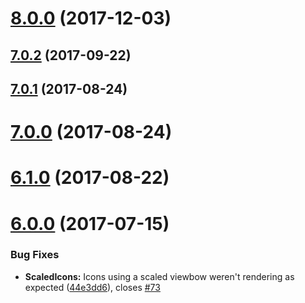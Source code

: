 <a name="8.0.0"></a>
# [8.0.0](https://github.com/nfroidure/svgicons2svgfont/compare/v7.0.0...v8.0.0) (2017-12-03)



<a name="7.0.2"></a>
## [7.0.2](https://github.com/nfroidure/svgicons2svgfont/compare/v7.0.0...v7.0.2) (2017-09-22)



<a name="7.0.1"></a>
## [7.0.1](https://github.com/nfroidure/svgicons2svgfont/compare/v7.0.0...v7.0.1) (2017-08-24)



<a name="7.0.0"></a>
# [7.0.0](https://github.com/nfroidure/svgicons2svgfont/compare/v6.0.0...v7.0.0) (2017-08-24)



<a name="6.1.0"></a>
# [6.1.0](https://github.com/nfroidure/svgicons2svgfont/compare/v6.0.0...v6.1.0) (2017-08-22)



<a name="6.0.0"></a>
# [6.0.0](https://github.com/nfroidure/svgicons2svgfont/compare/v5.0.2...v6.0.0) (2017-07-15)


### Bug Fixes

* **ScaledIcons:** Icons using a scaled viewbow weren't rendering as expected ([44e3dd6](https://github.com/nfroidure/svgicons2svgfont/commit/44e3dd6)), closes [#73](https://github.com/nfroidure/svgicons2svgfont/issues/73)



